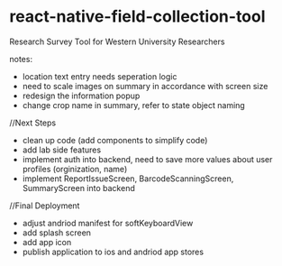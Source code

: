 # react-native-field-collection-tool

Research Survey Tool for Western University Researchers

notes:

- location text entry needs seperation logic
- need to scale images on summary in accordance with screen size
- redesign the information popup
- change crop name in summary, refer to state object naming

//Next Steps

- clean up code (add components to simplify code)
- add lab side features
- implement auth into backend, need to save more values about user profiles (orginization, name)
- implement ReportIssueScreen, BarcodeScanningScreen, SummaryScreen into backend

//Final Deployment

- adjust andriod manifest for softKeyboardView
- add splash screen
- add app icon
- publish application to ios and andriod app stores
